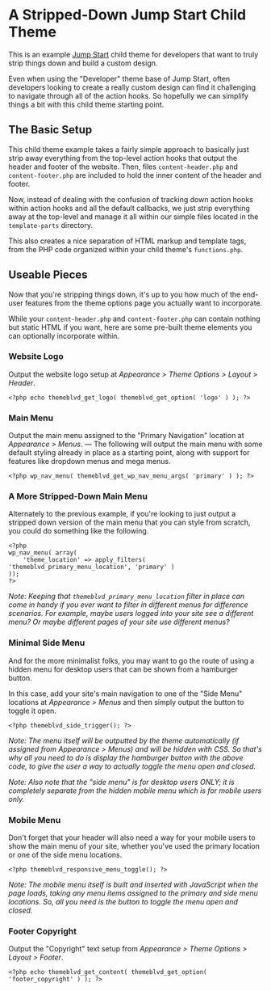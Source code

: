 # A Stripped-Down Jump Start Child Theme

This is an example [Jump Start](https://wpjumpstart.com) child theme for developers that want to truly strip things down and build a custom design.

Even when using the "Developer" theme base of Jump Start, often developers looking to create a really custom design can find it challenging to navigate through all of the action hooks. So hopefully we can simplify things a bit with this child theme starting point.

## The Basic Setup

This child theme example takes a fairly simple approach to basically just strip away everything from the top-level action hooks that output the header and footer of the website. Then, files `content-header.php` and `content-footer.php` are included to hold the inner content of the header and footer.

Now, instead of dealing with the confusion of tracking down action hooks within action hooks and all the default callbacks, we just strip everything away at the top-level and manage it all within our simple files located in the `template-parts` directory.

This also creates a nice separation of HTML markup and template tags, from the PHP code organized within your child theme's `functions.php`.

## Useable Pieces

Now that you're stripping things down, it's up to you how much of the end-user features from the theme options page you actually want to incorporate.

While your `content-header.php` and `content-footer.php` can contain nothing but static HTML if you want, here are some pre-built theme elements you can optionally incorporate within.

### Website Logo

Output the website logo setup at *Appearance > Theme Options > Layout > Header*.

	<?php echo themeblvd_get_logo( themeblvd_get_option( 'logo' ) ); ?>

### Main Menu

Output the main menu assigned to the "Primary Navigation" location at *Appearance > Menus*. &mdash; The following will output the main menu with some default styling already in place as a starting point, along with support for features like dropdown menus and mega menus.

	<?php wp_nav_menu( themeblvd_get_wp_nav_menu_args( 'primary' ) ); ?>

### A More Stripped-Down Main Menu

Alternately to the previous example, if you're looking to just output a stripped down version of the main menu that you can style from scratch, you could do something like the following.

	<?php
	wp_nav_menu( array(
		'theme_location' => apply_filters( 'themeblvd_primary_menu_location', 'primary' )
	));
	?>

*Note: Keeping that `themeblvd_primary_menu_location` filter in place can come in handy if you ever want to filter in different menus for difference scenarios. For example, maybe users logged into your site see a different menu? Or maybe different pages of your site use different menus?*

### Minimal Side Menu

And for the more minimalist folks, you may want to go the route of using a hidden menu for desktop users that can be shown from a hamburger button.

In this case, add your site's main navigation to one of the "Side Menu" locations at *Appearance > Menus* and then simply output the button to toggle it open.

	<?php themeblvd_side_trigger(); ?>

*Note: The menu itself will be outputted by the theme automatically (if assigned from Appearance > Menus) and will be hidden with CSS. So that's why all you need to do is display the hamburger button with the above code, to give the user a way to actually toggle the menu open and closed.*

*Note: Also note that the "side menu" is for desktop users ONLY; it is completely separate from the hidden mobile menu which is for mobile users only.*

### Mobile Menu

Don't forget that your header will also need a way for your mobile users to show the main menu of your site, whether you've used the primary location or one of the side menu locations.

	<?php themeblvd_responsive_menu_toggle(); ?>

*Note: The mobile menu itself is built and inserted with JavaScript when the page loads, taking any menu items assigned to the primary and side menu locations. So, all you need is the button to toggle the menu open and closed.*

### Footer Copyright

Output the "Copyright" text setup from *Appearance > Theme Options > Layout > Footer*.

	<?php echo themeblvd_get_content( themeblvd_get_option( 'footer_copyright' ) ); ?>
